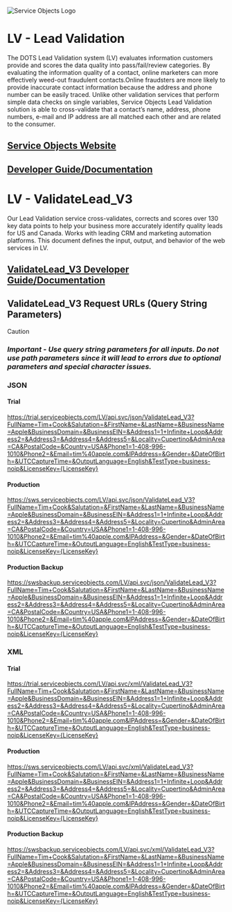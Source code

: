 ![Service Objects Logo](https://www.serviceobjects.com/wp-content/uploads/2021/05/SO-Logo-with-TM.gif "Service Objects Logo")

# LV - Lead Validation

The DOTS Lead Validation system (LV) evaluates information customers provide and scores the data quality into pass/fail/review categories. By evaluating the information quality of a contact, online marketers can more effectively weed-out fraudulent contacts.Online fraudsters are more likely to provide inaccurate contact information because the address and phone number can be easily traced. Unlike other validation services that perform simple data checks on single variables, Service Objects Lead Validation solution is able to cross-validate that a contact’s name, address, phone numbers, e-mail and IP address are all matched each other and are related to the consumer.

## [Service Objects Website](https://serviceobjects.com)
## [Developer Guide/Documentation](https://www.serviceobjects.com/docs/)

# LV - ValidateLead_V3

Our Lead Validation service cross-validates, corrects and scores over 130 key data points to help your business more accurately identify quality leads for US and Canada. Works with leading CRM and marketing automation platforms.
This document defines the input, output, and behavior of the web services in LV.

## [ValidateLead_V3 Developer Guide/Documentation](https://www.serviceobjects.com/docs/dots-lead-validation/lv-operations/lv-validatelead_v3-recommended-operation/)

## ValidateLead_V3 Request URLs (Query String Parameters)

>[!CAUTION]
>### *Important - Use query string parameters for all inputs.  Do not use path parameters since it will lead to errors due to optional parameters and special character issues.*


### JSON
#### Trial

https://trial.serviceobjects.com/LV/api.svc/json/ValidateLead_V3?FullName=Tim+Cook&Salutation=&FirstName=&LastName=&BusinessName=Apple&BusinessDomain=&BusinessEIN=&Address1=1+Infinite+Loop&Address2=&Address3=&Address4=&Address5=&Locality=Cupertino&AdminArea=CA&PostalCode=&Country=USA&Phone1=1-408-996-1010&Phone2=&Email=tim%40apple.com&IPAddress=&Gender=&DateOfBirth=&UTCCaptureTime=&OutputLanguage=English&TestType=business-noip&LicenseKey={LicenseKey}

#### Production

https://sws.serviceobjects.com/LV/api.svc/json/ValidateLead_V3?FullName=Tim+Cook&Salutation=&FirstName=&LastName=&BusinessName=Apple&BusinessDomain=&BusinessEIN=&Address1=1+Infinite+Loop&Address2=&Address3=&Address4=&Address5=&Locality=Cupertino&AdminArea=CA&PostalCode=&Country=USA&Phone1=1-408-996-1010&Phone2=&Email=tim%40apple.com&IPAddress=&Gender=&DateOfBirth=&UTCCaptureTime=&OutputLanguage=English&TestType=business-noip&LicenseKey={LicenseKey}

#### Production Backup

https://swsbackup.serviceobjects.com/LV/api.svc/json/ValidateLead_V3?FullName=Tim+Cook&Salutation=&FirstName=&LastName=&BusinessName=Apple&BusinessDomain=&BusinessEIN=&Address1=1+Infinite+Loop&Address2=&Address3=&Address4=&Address5=&Locality=Cupertino&AdminArea=CA&PostalCode=&Country=USA&Phone1=1-408-996-1010&Phone2=&Email=tim%40apple.com&IPAddress=&Gender=&DateOfBirth=&UTCCaptureTime=&OutputLanguage=English&TestType=business-noip&LicenseKey={LicenseKey}

### XML
#### Trial

https://trial.serviceobjects.com/LV/api.svc/xml/ValidateLead_V3?FullName=Tim+Cook&Salutation=&FirstName=&LastName=&BusinessName=Apple&BusinessDomain=&BusinessEIN=&Address1=1+Infinite+Loop&Address2=&Address3=&Address4=&Address5=&Locality=Cupertino&AdminArea=CA&PostalCode=&Country=USA&Phone1=1-408-996-1010&Phone2=&Email=tim%40apple.com&IPAddress=&Gender=&DateOfBirth=&UTCCaptureTime=&OutputLanguage=English&TestType=business-noip&LicenseKey={LicenseKey}

#### Production

https://sws.serviceobjects.com/LV/api.svc/xml/ValidateLead_V3?FullName=Tim+Cook&Salutation=&FirstName=&LastName=&BusinessName=Apple&BusinessDomain=&BusinessEIN=&Address1=1+Infinite+Loop&Address2=&Address3=&Address4=&Address5=&Locality=Cupertino&AdminArea=CA&PostalCode=&Country=USA&Phone1=1-408-996-1010&Phone2=&Email=tim%40apple.com&IPAddress=&Gender=&DateOfBirth=&UTCCaptureTime=&OutputLanguage=English&TestType=business-noip&LicenseKey={LicenseKey}

#### Production Backup

https://swsbackup.serviceobjects.com/LV/api.svc/xml/ValidateLead_V3?FullName=Tim+Cook&Salutation=&FirstName=&LastName=&BusinessName=Apple&BusinessDomain=&BusinessEIN=&Address1=1+Infinite+Loop&Address2=&Address3=&Address4=&Address5=&Locality=Cupertino&AdminArea=CA&PostalCode=&Country=USA&Phone1=1-408-996-1010&Phone2=&Email=tim%40apple.com&IPAddress=&Gender=&DateOfBirth=&UTCCaptureTime=&OutputLanguage=English&TestType=business-noip&LicenseKey={LicenseKey}
